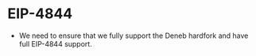 # EIP-4844 

- We need to ensure that we fully support the Deneb hardfork and have full EIP-4844 support.